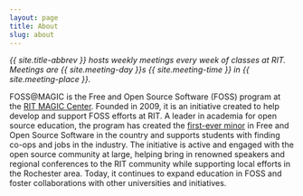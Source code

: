 ```yaml
---
layout: page
title: About
slug: about
---
```


*{{ site.title-abbrev }} hosts weekly meetings every week of classes at RIT. Meetings are {{ site.meeting-day }}s {{ site.meeting-time }} in {{ site.meeting-place }}.*

FOSS@MAGIC is the Free and Open Source Software (FOSS) program at the [RIT MAGIC Center](https://magic.rit.edu/).
Founded in 2009, it is an initiative created to help develop and support FOSS efforts at RIT.
A leader in academia for open source education, the program has created the [first-ever minor](https://www.rit.edu/gccis/igm/sites/rit.edu.gccis.igm/files/images/FOSS-MN%20Semesters.pdf "FOSS-MN - overview") in Free and Open Source Software in the country and supports students with finding co-ops and jobs in the industry.
The initiative is active and engaged with the open source community at large, helping bring in renowned speakers and regional conferences to the RIT community while supporting local efforts in the Rochester area.
Today, it continues to expand education in FOSS and foster collaborations with other universities and initiatives.
